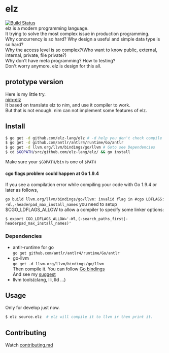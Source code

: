 # elz
[![Build Status](https://travis-ci.org/elz-lang/elz.svg?branch=master)](https://travis-ci.org/elz-lang/elz)
<br>
elz is a modern programming language.<br>
It trying to solve the most complex issue in production programming.<br>
Why concurrency is so hard? Why design a useful and simple data type is so hard?<br>
Why the access level is so complex?(Who want to know public, external, internal, private, file private?)<br>
Why don't have meta programming? How to testing?<br>
Don't worry anymore. elz is design for this all.<br>
## prototype version
Here is my little try.<br>
[nim-elz](https://github.com/elz-lang/nim-elz)<br>
It based on translate elz to nim, and use it compiler to work.<br>
But that is not enough. nim can not implement some features of elz.<br>
## Install
```bash
$ go get -d github.com/elz-lang/elz # -d help you don't check compile
$ go get -d github.com/antlr/antlr4/runtime/Go/antlr
$ go get -d llvm.org/llvm/bindings/go/llvm # Goto see Dependencies
$ cd $GOPATH/src/github.com/elz-lang/elz/ && go install
```
Make sure your `$GOPATH/bin` is one of `$PATH`

#### cgo flags problem could happen at Go 1.9.4
If you see a compilation error while compiling your code with Go 1.9.4 or later as follows,

`go build llvm.org/llvm/bindings/go/llvm: invalid flag in #cgo LDFLAGS: -Wl,-headerpad_max_install_names`
you need to setup $CGO_LDFLAGS_ALLOW to allow a compiler to specify some linker options:

`$ export CGO_LDFLAGS_ALLOW='-Wl,(-search_paths_first|-headerpad_max_install_names)'`
### Dependencies
- antlr-runtime for go<br>
`go get github.com/antlr/antlr4/runtime/Go/antlr`
- go-llvm<br>
`go get -d llvm.org/llvm/bindings/go/llvm`<br>
Then compile it. You can follow [Go bindings](http://llvm.org/svn/llvm-project/llvm/trunk/bindings/go/README.txt)<br>
And see my [suggest](http://routedan.blogspot.com/2017/12/go-binding-llvm.html)
- llvm tools(clang, lli, lld ...)
## Usage
Only for develop just now.
```bash
$ elz source.elz  # elz will compile it to llvm ir then print it.
```
## Contributing
Watch [contributing.md](https://github.com/elz-lang/elz/blob/master/contributing.md)<br>
